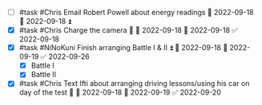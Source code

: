- [ ] #task #Chris Email Robert Powell about energy readings 📅 2022-09-18 🛫 2022-09-18 ⏫ 
- [x] #task #Chris Charge the camera 🔼 🛫 2022-09-18 📅 2022-09-18 ✅ 2022-09-18
- [x] #task #NiNoKuni Finish arranging Battle I & II ⏫ 🛫 2022-09-18 📅 2022-09-19 ✅ 2022-09-26
	- [x] Battle I
	- [x] Battle II
- [x] #task #Chris Text Ifti about arranging driving lessons/using his car on day of the test 🔼 🛫 2022-09-18 📅 2022-09-19 ✅ 2022-09-20
